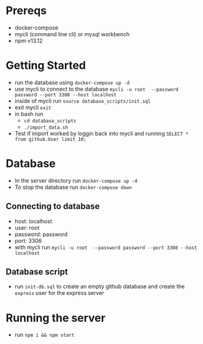 # Prereqs
- docker-compose
- mycli (command line cli) or mysql workbench
- npm v13.12

# Getting Started
- run the database using `docker-compose up -d`
- use mycli to connect to the database `mycli -u root  --password password --port 3308 --host localhost`
- inside of mycli run `source database_scripts/init.sql`
- exit mycli `exit`
- in bash run
  - `cd database_scripts`
  - `./import_data.sh`
- Test if import worked by loggin back into mycli and running `SELECT * from github.User limit 10;`

# Database
- In the server directory run `docker-compose up -d`
- To stop the database run `docker-compose down`

## Connecting to database
- host: localhost
- user: root
- password: password
- port: 3306
- with mycli run `mycli -u root  --password password --port 3308 --host localhost`

## Database script
- run `init-db.sql` to create an empty github database and create the `express` user for the express server

# Running the server
- run `npm i && npm start`
